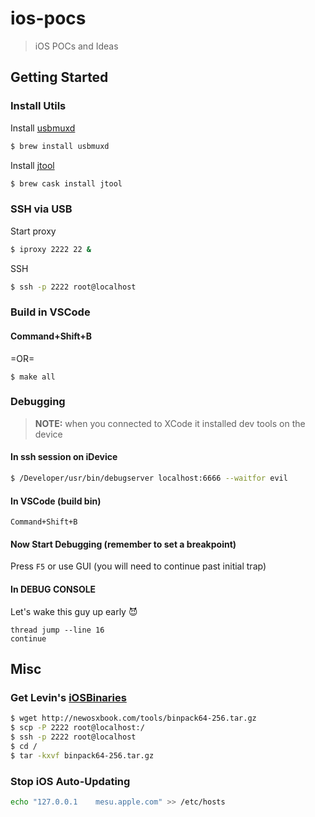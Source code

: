 # ios-pocs

> iOS POCs and Ideas

## Getting Started

### Install Utils

Install [usbmuxd](https://github.com/libimobiledevice/usbmuxd)

```bash
$ brew install usbmuxd
```

Install [jtool](http://www.newosxbook.com/tools/jtool.html)

```bash
$ brew cask install jtool
```

### SSH via USB

Start proxy

```bash
$ iproxy 2222 22 &
```

SSH

```bash
$ ssh -p 2222 root@localhost
```

### Build in VSCode

#### Command+Shift+B

=OR=

```
$ make all
```

### Debugging

> **NOTE:** when you connected to XCode it installed dev tools on the device

#### In ssh session on iDevice

```bash
$ /Developer/usr/bin/debugserver localhost:6666 --waitfor evil
```

#### In VSCode (build bin)

`Command+Shift+B`

#### Now Start Debugging (remember to set a breakpoint)

Press `F5` or use GUI (you will need to continue past initial trap)

#### In DEBUG CONSOLE

Let's wake this guy up early :smiling_imp:

```lldb
thread jump --line 16
continue
```

## Misc

### Get Levin's [iOSBinaries](http://newosxbook.com/tools/iOSBinaries.html)

```bash
$ wget http://newosxbook.com/tools/binpack64-256.tar.gz
$ scp -P 2222 root@localhost:/
$ ssh -p 2222 root@localhost
$ cd /
$ tar -kxvf binpack64-256.tar.gz
```

### Stop iOS Auto-Updating

```bash
echo "127.0.0.1    mesu.apple.com" >> /etc/hosts
```
